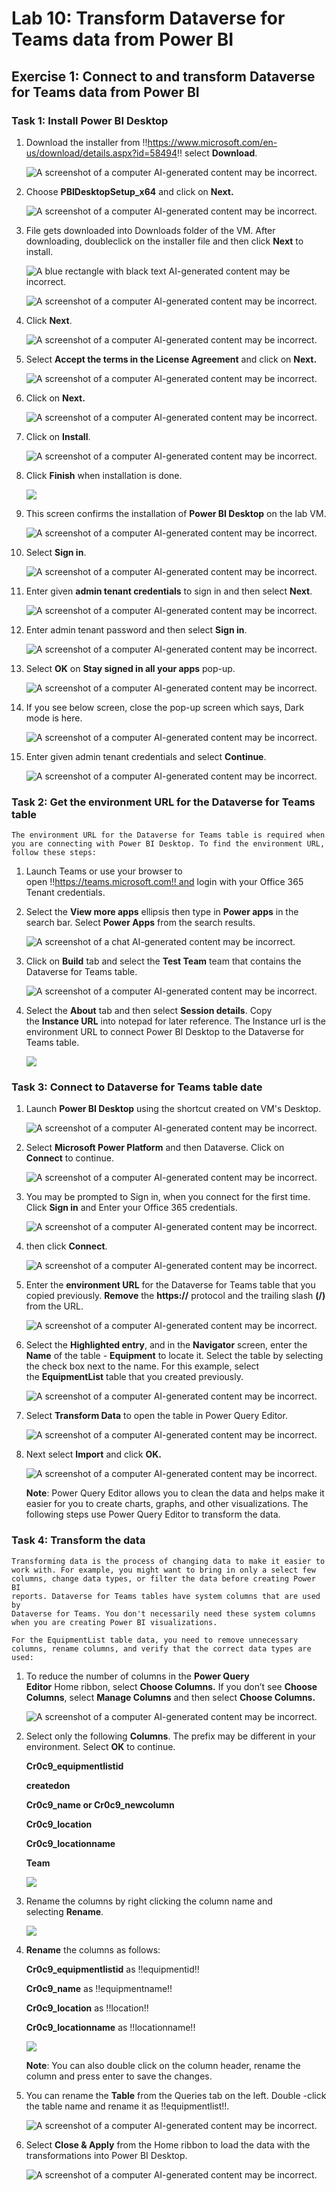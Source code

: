 # **Lab 10: Transform Dataverse for Teams data from Power BI**

## **Exercise 1: Connect to and transform Dataverse for Teams data from Power BI**

### **Task 1: Install Power BI Desktop**

1.  Download the installer
    from !!https://www.microsoft.com/en-us/download/details.aspx?id=58494!!
    select **Download**.

    ![A screenshot of a computer AI-generated content may be incorrect.](./media/image1.png)

2.  Choose **PBIDesktopSetup_x64** and click on **Next.**

    ![A screenshot of a computer AI-generated content may be incorrect.](./media/image2.png)

3.  File gets downloaded into Downloads folder of the VM. After
    downloading, doubleclick on the installer file and then click
    **Next** to install.

    ![A blue rectangle with black text AI-generated content may be incorrect.](./media/image3.png)
    
    ![A screenshot of a computer AI-generated content may be incorrect.](./media/image4.png)

4.  Click **Next**.

    ![A screenshot of a computer AI-generated content may be incorrect.](./media/image5.png)

5.  Select **Accept the terms in the License Agreement** and click on
    **Next.**

    ![A screenshot of a computer AI-generated content may be incorrect.](./media/image6.png)

6.  Click on **Next.**

    ![A screenshot of a computer AI-generated content may be incorrect.](./media/image7.png)

7.  Click on **Install**.

    ![A screenshot of a computer AI-generated content may be incorrect.](./media/image8.png)

8.  Click **Finish** when installation is done.

    ![](./media/image9.png)

9.  This screen confirms the installation of **Power BI Desktop** on the
    lab VM.

    ![A screenshot of a computer AI-generated content may be incorrect.](./media/image10.png)

10. Select **Sign in**.

    ![A screenshot of a computer AI-generated content may be incorrect.](./media/image11.png)

11. Enter given **admin tenant credentials** to sign in and then select
    **Next**.

    ![A screenshot of a computer AI-generated content may be incorrect.](./media/image12.png)

12. Enter admin tenant password and then select **Sign in**.

    ![A screenshot of a computer AI-generated content may be incorrect.](./media/image13.png)

13. Select **OK** on **Stay signed in all your apps** pop-up.

    ![A screenshot of a computer AI-generated content may be incorrect.](./media/image14.png)

14. If you see below screen, close the pop-up screen which says, Dark
    mode is here.

    ![A screenshot of a computer AI-generated content may be incorrect.](./media/image15.png)

15. Enter given admin tenant credentials and select **Continue**.

    ![A screenshot of a computer AI-generated content may be incorrect.](./media/image16.png)

### **Task 2: Get the environment URL for the Dataverse for Teams table**

    The environment URL for the Dataverse for Teams table is required when
    you are connecting with Power BI Desktop. To find the environment URL,
    follow these steps:

1.  Launch Teams or use your browser to
    open !!https://teams.microsoft.com!! and login with your Office 365
    Tenant credentials.

2.  Select the **View more apps** ellipsis then type in **Power
    apps** in the search bar. Select **Power Apps** from the search
    results.

    ![A screenshot of a chat AI-generated content may be incorrect.](./media/image17.png)

3.  Click on **Build** tab and select the **Test Team** team that
    contains the Dataverse for Teams table.

    ![A screenshot of a computer AI-generated content may be incorrect.](./media/image18.png)

4.  Select the **About** tab and then select **Session details**. Copy
    the **Instance URL** into notepad for later reference. The Instance
    url is the environment URL to connect Power BI Desktop to the
    Dataverse for Teams table.

    ![](./media/image19.png)

### **Task 3: Connect to Dataverse for Teams table date**

1.  Launch **Power BI Desktop** using the shortcut created on VM's Desktop.

    ![A screenshot of a computer AI-generated content may be incorrect.](./media/image20.png)

2.  Select **Microsoft Power Platform** and then Dataverse. Click on
    **Connect** to continue.

    ![A screenshot of a computer AI-generated content may be incorrect.](./media/image21.png)

3.  You may be prompted to Sign in, when you connect for the first time.
    Click **Sign in** and Enter your Office 365 credentials.

    ![A screenshot of a computer AI-generated content may be incorrect.](./media/image22.png)

4.  then click **Connect**.

    ![A screenshot of a computer AI-generated content may be incorrect.](./media/image23.png)

5.  Enter the **environment URL** for the Dataverse for Teams table that
    you copied previously. **Remove** the **https://** protocol and the
    trailing slash **(/)** from the URL.

    ![A screenshot of a computer AI-generated content may be incorrect.](./media/image24.png)

6.  Select the **Highlighted entry**, and in the **Navigator** screen,
    enter the **Name** of the table - **Equipment** to locate it. Select
    the table by selecting the check box next to the name. For this
    example, select the **EquipmentList** table that you created
    previously.

    ![A screenshot of a computer AI-generated content may be incorrect.](./media/image25.png)

7.  Select **Transform Data** to open the table in Power Query Editor.

    ![A screenshot of a computer AI-generated content may be incorrect.](./media/image26.png)

8.  Next select **Import** and click **OK.**

    ![A screenshot of a computer AI-generated content may be incorrect.](./media/image27.png)

    **Note**: Power Query Editor allows you to clean the data and helps make
    it easier for you to create charts, graphs, and other visualizations.
    The following steps use Power Query Editor to transform the data.

### **Task 4: Transform the data**

    Transforming data is the process of changing data to make it easier to
    work with. For example, you might want to bring in only a select few
    columns, change data types, or filter the data before creating Power BI
    reports. Dataverse for Teams tables have system columns that are used by
    Dataverse for Teams. You don't necessarily need these system columns
    when you are creating Power BI visualizations.
    
    For the EquipmentList table data, you need to remove unnecessary
    columns, rename columns, and verify that the correct data types are
    used:

1.  To reduce the number of columns in the **Power Query
    Editor** Home ribbon, select **Choose Columns.** If you don’t see
    **Choose Columns**, select **Manage Columns** and then select
    **Choose Columns.**

    ![A screenshot of a computer AI-generated content may be incorrect.](./media/image28.png)

2.  Select only the following **Columns**. The prefix may be different
    in your environment. Select **OK** to continue.

     **Cr0c9_equipmentlistid**
    
     **createdon**
    
     **Cr0c9_name or Cr0c9_newcolumn**
    
     **Cr0c9_location**
    
     **Cr0c9_locationname**
    
     **Team**
    
     ![](./media/image29.png)

3.  Rename the columns by right clicking the column name and
    selecting **Rename**.

    ![](./media/image30.png)

4.  **Rename** the columns as follows:

     **Cr0c9_equipmentlistid** as !!equipmentid!!
    
     **Cr0c9_name** as !!equipmentname!!
    
     **Cr0c9_location** as !!location!!
    
     **Cr0c9_locationname** as !!locationname!!
    
     ![](./media/image31.png)

    **Note**: You can also double click on the column header, rename the
    column and press enter to save the changes.

5.  You can rename the **Table** from the Queries tab on the left.
    Double -click the table name and rename it as !!equipmentlist!!.

    ![A screenshot of a computer AI-generated content may be incorrect.](./media/image32.png)

6.  Select **Close & Apply** from the Home ribbon to load the data with
    the transformations into Power BI Desktop.

    ![A screenshot of a computer AI-generated content may be incorrect.](./media/image33.png)
